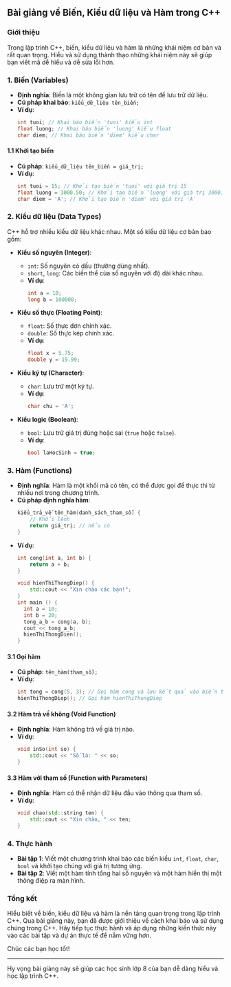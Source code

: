## Bài giảng về Biến, Kiểu dữ liệu và Hàm trong C++

### Giới thiệu
Trong lập trình C++, biến, kiểu dữ liệu và hàm là những khái niệm cơ bản và rất quan trọng. Hiểu và sử dụng thành thạo những khái niệm này sẽ giúp bạn viết mã dễ hiểu và dễ sửa lỗi hơn.

### 1. Biến (Variables)
- **Định nghĩa**: Biến là một không gian lưu trữ có tên để lưu trữ dữ liệu.
- **Cú pháp khai báo**: `kiểu_dữ_liệu tên_biến;`
- **Ví dụ**:
  ```cpp
  int tuoi; // Khai báo biến 'tuoi' kiểu int
  float luong; // Khai báo biến 'luong' kiểu float
  char diem; // Khai báo biến 'diem' kiểu char
  ```

#### 1.1 Khởi tạo biến
- **Cú pháp**: `kiểu_dữ_liệu tên_biến = giá_trị;`
- **Ví dụ**:
  ```cpp
  int tuoi = 15; // Khởi tạo biến 'tuoi' với giá trị 15
  float luong = 3000.50; // Khởi tạo biến 'luong' với giá trị 3000.50
  char diem = 'A'; // Khởi tạo biến 'diem' với giá trị 'A'
  ```

### 2. Kiểu dữ liệu (Data Types)
C++ hỗ trợ nhiều kiểu dữ liệu khác nhau. Một số kiểu dữ liệu cơ bản bao gồm:

- **Kiểu số nguyên (Integer)**:
  - `int`: Số nguyên có dấu (thường dùng nhất).
  - `short`, `long`: Các biến thể của số nguyên với độ dài khác nhau.
  - **Ví dụ**:
    ```cpp
    int a = 10;
    long b = 100000;
    ```

- **Kiểu số thực (Floating Point)**:
  - `float`: Số thực đơn chính xác.
  - `double`: Số thực kép chính xác.
  - **Ví dụ**:
    ```cpp
    float x = 5.75;
    double y = 19.99;
    ```

- **Kiểu ký tự (Character)**:
  - `char`: Lưu trữ một ký tự.
  - **Ví dụ**:
    ```cpp
    char chu = 'A';
    ```

- **Kiểu logic (Boolean)**:
  - `bool`: Lưu trữ giá trị đúng hoặc sai (`true` hoặc `false`).
  - **Ví dụ**:
    ```cpp
    bool laHocSinh = true;
    ```

### 3. Hàm (Functions)
- **Định nghĩa**: Hàm là một khối mã có tên, có thể được gọi để thực thi từ nhiều nơi trong chương trình.
- **Cú pháp định nghĩa hàm**: 
  ```cpp
  kiểu_trả_về tên_hàm(danh_sách_tham_số) {
      // Khối lệnh
      return giá_trị; // nếu có
  }
  ```
- **Ví dụ**:
  ```cpp
  int cong(int a, int b) {
      return a + b;
  }

  void hienThiThongDiep() {
      std::cout << "Xin chào các bạn!";
  }
  int main () {
    int a = 10;
    int b = 20;
    tong_a_b = cong(a, b);
    cout << tong_a_b;
    hienThiThongDien();
  }
  ```

#### 3.1 Gọi hàm
- **Cú pháp**: `tên_hàm(tham_số);`
- **Ví dụ**:
  ```cpp
  int tong = cong(5, 3); // Gọi hàm cong và lưu kết quả vào biến tong
  hienThiThongDiep(); // Gọi hàm hienThiThongDiep
  ```

#### 3.2 Hàm trả về không (Void Function)
- **Định nghĩa**: Hàm không trả về giá trị nào.
- **Ví dụ**:
  ```cpp
  void inSo(int so) {
      std::cout << "Số là: " << so;
  }
  ```

#### 3.3 Hàm với tham số (Function with Parameters)
- **Định nghĩa**: Hàm có thể nhận dữ liệu đầu vào thông qua tham số.
- **Ví dụ**:
  ```cpp
  void chao(std::string ten) {
      std::cout << "Xin chào, " << ten;
  }
  ```

### 4. Thực hành
- **Bài tập 1**: Viết một chương trình khai báo các biến kiểu `int`, `float`, `char`, `bool` và khởi tạo chúng với giá trị tương ứng.
- **Bài tập 2**: Viết một hàm tính tổng hai số nguyên và một hàm hiển thị một thông điệp ra màn hình.

### Tổng kết
Hiểu biết về biến, kiểu dữ liệu và hàm là nền tảng quan trọng trong lập trình C++. Qua bài giảng này, bạn đã được giới thiệu về cách khai báo và sử dụng chúng trong C++. Hãy tiếp tục thực hành và áp dụng những kiến thức này vào các bài tập và dự án thực tế để nắm vững hơn.

Chúc các bạn học tốt!

---

Hy vọng bài giảng này sẽ giúp các học sinh lớp 8 của bạn dễ dàng hiểu và học lập trình C++.
